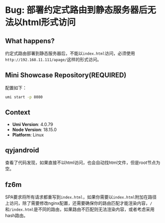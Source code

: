 # Bug: 部署约定式路由到静态服务器后无法以html形式访问

## What happens?

约定式路由部署到静态服务器后，不能以`index.html`访问，必须使用`http://192.168.11.111/apage/`这样的形式访问。

## Mini Showcase Repository(REQUIRED)

配置如下：

```bash
umi start -p 8080
```

## Context

- **Umi Version**: 4.0.79
- **Node Version**: 18.15.0
- **Platform**: Linux

## qyjandroid

查看了代码发现，如果直接不以html访问，也会自动找html文件，但是root节点为空。

## fz6m

SPA要求将所有请求都重写到`index.html`，如果你需要以`index.html`附加在路径上访问，除了需要修改nginx配置，还需要确保你的路由匹配才能渲染内容，`/`和`/index.html`是不同的路由，如果路由不匹配则无法渲染内容，或者考虑采用hash路由。
